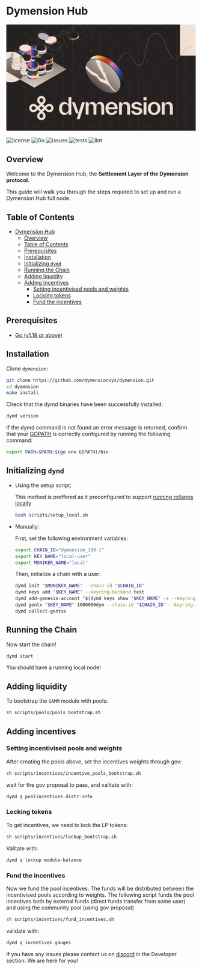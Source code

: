 # Dymension Hub

![image](./docs/dymension.png)

![license](https://img.shields.io/github/license/dymensionxyz/dymension)
![Go](https://img.shields.io/badge/go-1.18-blue.svg)
![issues](https://img.shields.io/github/issues/dymensionxyz/dymension)
![tests](https://github.com/dymensionxyz/dymint/actions/workflows/test.yml/badge.svg?branch=main)
![lint](https://github.com/dymensionxyz/dymint/actions/workflows/lint.yml/badge.svg?branch=main)

## Overview

Welcome to the Dymension Hub, the **Settlement Layer of the Dymension protocol**.

This guide will walk you through the steps required to set up and run a Dymension Hub full node.

## Table of Contents

- [Dymension Hub](#dymension-hub)
  - [Overview](#overview)
  - [Table of Contents](#table-of-contents)
  - [Prerequisites](#prerequisites)
  - [Installation](#installation)
  - [Initializing `dymd`](#initializing-dymd)
  - [Running the Chain](#running-the-chain)
  - [Adding liquidity](#adding-liquidity)
  - [Adding incentives](#adding-incentives)
    - [Setting incentivised pools and weights](#setting-incentivised-pools-and-weights)
    - [Locking tokens](#locking-tokens)
    - [Fund the incentives](#fund-the-incentives)

## Prerequisites

- [Go (v1.18 or above)](https://go.dev/doc/install)

## Installation

Clone `dymension`:

```sh
git clone https://github.com/dymensionxyz/dymension.git
cd dymension
make install
```

Check that the dymd binaries have been successfully installed:

```sh
dymd version
```

If the dymd command is not found an error message is returned,
confirm that your [GOPATH](https://go.dev/doc/gopath_code#GOPATH) is correctly configured by running the following command:

```sh
export PATH=$PATH:$(go env GOPATH)/bin
```

## Initializing `dymd`

- Using the setup script:

    This method is preffered as it preconfigured to support [running rollapps locally](https://github.com/dymensionxyz/roller)

    ```sh
    bash scripts/setup_local.sh
    ```

- Manually:

    First, set the following environment variables:

    ```sh
    export CHAIN_ID="dymension_100-1"
    export KEY_NAME="local-user"
    export MONIKER_NAME="local"
    ```

    Then, initialize a chain with a user:

    ```sh
    dymd init "$MONIKER_NAME" --chain-id "$CHAIN_ID"
    dymd keys add "$KEY_NAME" --keyring-backend test
    dymd add-genesis-account "$(dymd keys show "$KEY_NAME" -a --keyring-backend test)" 100000000000udym
    dymd gentx "$KEY_NAME" 1000000dym --chain-id "$CHAIN_ID" --keyring-backend test
    dymd collect-gentxs
    ```

## Running the Chain

Now start the chain!

```sh
dymd start
```

You should have a running local node!

## Adding liquidity

To bootstrap the `GAMM` module with pools:

```sh
sh scripts/pools/pools_bootstrap.sh
```

## Adding incentives

### Setting incentivised pools and weights

After creating the pools above, set the incentives weights through gov:

```sh
sh scripts/incentives/incentive_pools_bootstrap.sh
```

wait for the gov proposal to pass, and valitate with:

```sh
dymd q poolincentives distr-info
```

### Locking tokens

To get incentives, we need to lock the LP tokens:

```sh
sh scripts/incentives/lockup_bootstrap.sh
```

Valitate with:

```sh
dymd q lockup module-balance
```

### Fund the incentives

Now we fund the pool incentives.
The funds will be distributed between the incentivised pools according to weights.
The following script funds the pool incentives both by external funds (direct funds transfer from some user)
and using the community pool (using gov proposal)

```sh
sh scripts/incentives/fund_incentives.sh
```

validate with:

```sh
dymd q incentives gauges
```

If you have any issues please contact us on [discord](http://discord.gg/dymension) in the Developer section. We are here for you!
